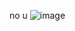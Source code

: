 no u
![image](https://user-images.githubusercontent.com/77495892/153898276-852f543a-3b5e-45da-9a64-5f577d6a4a9a.png) 
